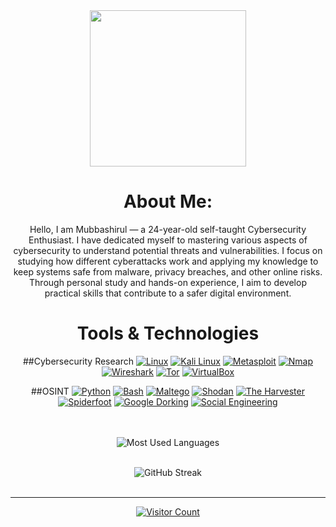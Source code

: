 <div align="center">
  <img height="250" src="https://i.giphy.com/media/v1.Y2lkPTc5MGI3NjExOHRqNnRxNGdiaDNlMGZlaTdkZnJna3E2Z2JhN2hncTZwbTI5NXk1NSZlcD12MV9pbnRlcm5hbF9naWZfYnlfaWQmY3Q9Zw/W3klTgJuKy5vymEoe7/giphy.gif" />
  
  #  About Me:
Hello, I am Mubbashirul — a 24-year-old self-taught Cybersecurity Enthusiast. I have dedicated myself to mastering various aspects of cybersecurity to understand potential threats and vulnerabilities. I focus on studying how different cyberattacks work and applying my knowledge to keep systems safe from malware, privacy breaches, and other online risks. Through personal study and hands-on experience, I aim to develop practical skills that contribute to a safer digital environment.

 # Tools & Technologies
##Cybersecurity Research
[![Linux](https://img.shields.io/badge/Linux-%23000%20black.svg?style=for-the-badge&logo=linux&logoColor=white)](https://www.linux.org)
[![Kali Linux](https://img.shields.io/badge/Kali_Linux-%233D8DA8.svg?style=for-the-badge&logo=kali-linux&logoColor=white)](https://www.kali.org)
[![Metasploit](https://img.shields.io/badge/Metasploit-%230E62A4.svg?style=for-the-badge&logo=metasploit&logoColor=white)](https://www.metasploit.com)
[![Nmap](https://img.shields.io/badge/Nmap-%23F65D5D.svg?style=for-the-badge&logo=nmap&logoColor=white)](https://nmap.org)
[![Wireshark](https://img.shields.io/badge/Wireshark-%233DA5E8.svg?style=for-the-badge&logo=wireshark&logoColor=white)](https://www.wireshark.org)
[![Tor](https://img.shields.io/badge/Tor-%23003399.svg?style=for-the-badge&logo=tor-project&logoColor=white)](https://www.torproject.org)
[![VirtualBox](https://img.shields.io/badge/VirtualBox-%23A65E2E.svg?style=for-the-badge&logo=virtualbox&logoColor=white)](https://www.virtualbox.org)


##OSINT
[![Python](https://img.shields.io/badge/Python-%233573B5.svg?style=for-the-badge&logo=python&logoColor=white)](https://www.python.org)
[![Bash](https://img.shields.io/badge/Bash-%234EAA25.svg?style=for-the-badge&logo=gnu-bash&logoColor=white)](https://www.gnu.org/software/bash/)
[![Maltego](https://img.shields.io/badge/Maltego-%23A6340B.svg?style=for-the-badge&logo=maltego&logoColor=white)](https://www.paterva.com)
[![Shodan](https://img.shields.io/badge/Shodan-%230E2B8A.svg?style=for-the-badge&logo=shodan&logoColor=white)](https://www.shodan.io)
[![The Harvester](https://img.shields.io/badge/The_Harvester-%23E0523E.svg?style=for-the-badge&logo=the-harvester&logoColor=white)](https://github.com/laramies/theHarvester)
[![Spiderfoot](https://img.shields.io/badge/Spiderfoot-%238A2BE2.svg?style=for-the-badge&logo=spiderfoot&logoColor=white)](https://www.spiderfoot.net)
[![Google Dorking](https://img.shields.io/badge/Google_Dorking-%234D88E1.svg?style=for-the-badge)](https://www.google.com)
[![Social Engineering](https://img.shields.io/badge/Social_Engineering-%23FFA07A.svg?style=for-the-badge)](https://www.social-engineer.org)




 
  <br/><br/>
  <img src="https://github-readme-stats.vercel.app/api/top-langs/?username=mubbashirulislam&theme=dark&hide_border=false&layout=compact" alt="Most Used Languages"/>
   <br/><br/>
  
  
  <img src="https://github-readme-streak-stats.herokuapp.com/?user=mubbashirulislam&theme=dark&hide_border=false" alt="GitHub Streak"/>
  <br/><br/>

  
  ---
  <a href="https://visitcount.itsvg.in"><img src="https://visitcount.itsvg.in/api?id=mubbashirulislam&icon=0&color=0" alt="Visitor Count"/></a>
</div>
